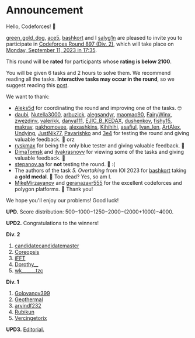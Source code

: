 # Announcement

Hello, Codeforces! 🤯

[green_gold_dog](https://codeforces.com/profile/green_gold_dog "Grandmaster green_gold_dog"), [ace5](https://codeforces.com/profile/ace5 "International Master ace5"), [bashkort](https://codeforces.com/profile/bashkort "Grandmaster bashkort") and I [salyg1n](https://codeforces.com/profile/salyg1n "Master salyg1n") are pleased to invite you to participate in [Codeforces Round 897 (Div. 2)](https://codeforces.com/contest/1867), which will take place on [Monday, September 11, 2023 in 17:35](https://codeforces.com/https://www.timeanddate.com/worldclock/fixedtime.html?day=11&month=9&year=2023&hour=17&min=35&sec=0&p1=166).

This round will be **rated** for participants whose **rating is below 2100**.

You will be given 6 tasks and 2 hours to solve them. We recommend reading all the tasks. **Interactive tasks may occur in the round**, so we suggest reading this [post](https://codeforces.com/blog/entry/45307).

We want to thank:

 * [Aleks5d](https://codeforces.com/profile/Aleks5d "Grandmaster Aleks5d") for coordinating the round and improving one of the tasks. 🤓
* [daubi](https://codeforces.com/profile/daubi "International Grandmaster daubi"), [Nutella3000](https://codeforces.com/profile/Nutella3000 "Grandmaster Nutella3000"), [arbuzick](https://codeforces.com/profile/arbuzick "International Grandmaster arbuzick"), [alegsandyr](https://codeforces.com/profile/alegsandyr "Grandmaster alegsandyr"), [maomao90](https://codeforces.com/profile/maomao90 "Grandmaster maomao90"), [FairyWinx](https://codeforces.com/profile/FairyWinx "Grandmaster FairyWinx"), [zwezdinv](https://codeforces.com/profile/zwezdinv "Grandmaster zwezdinv"), [valerikk](https://codeforces.com/profile/valerikk "Master valerikk"), [danya111](https://codeforces.com/profile/danya111 "Master danya111"), [EJIC_B_KEDAX](https://codeforces.com/profile/EJIC_B_KEDAX "Master EJIC_B_KEDAX"), [dushenkov](https://codeforces.com/profile/dushenkov "Master dushenkov"), [fishy15](https://codeforces.com/profile/fishy15 "Master fishy15"), [makrav](https://codeforces.com/profile/makrav "Master makrav"), [pakhomovee](https://codeforces.com/profile/pakhomovee "International Master pakhomovee"), [alexashkins](https://codeforces.com/profile/alexashkins "Master alexashkins"), [Kihihihi](https://codeforces.com/profile/Kihihihi "Master Kihihihi"), [asafiul](https://codeforces.com/profile/asafiul "Master asafiul"), [Ivan_len](https://codeforces.com/profile/Ivan_len "Candidate Master Ivan_len"), [ArtAlex](https://codeforces.com/profile/ArtAlex "Candidate Master ArtAlex"), [Undying](https://codeforces.com/profile/Undying "Candidate Master Undying"), [JustNik77](https://codeforces.com/profile/JustNik77 "Candidate Master JustNik77"), [Pavarishko](https://codeforces.com/profile/Pavarishko "Candidate Master Pavarishko") and [3e4](https://codeforces.com/profile/3e4 "Candidate Master 3e4") for testing the round and giving valuable feedback. 🙏 orz
* [ryskmax](https://codeforces.com/profile/ryskmax "Expert ryskmax") for being the only blue tester and giving valuable feedback. 🐳
* [DimaTomsk](https://codeforces.com/profile/DimaTomsk "Master DimaTomsk") and [ilyakrasnovv](https://codeforces.com/profile/ilyakrasnovv "Master ilyakrasnovv") for viewing some of the tasks and giving valuable feedback. 🤠
* [stepanov.aa](https://codeforces.com/profile/stepanov.aa "Grandmaster stepanov.aa") for **not** testing the round. 🦥 :(
* The authors of the task *5. Overtaking* from IOI 2023 for [bashkort](https://codeforces.com/profile/bashkort "Grandmaster bashkort") taking a **gold medal**. 🥇 Too dead? Yes, so am I.
* [MikeMirzayanov](https://codeforces.com/profile/MikeMirzayanov "Headquarters, MikeMirzayanov") and [geranazavr555](https://codeforces.com/profile/geranazavr555 "Headquarters, geranazavr555") for the excellent codeforces and polygon platforms. 🦖 Thank you!

We hope you'll enjoy our problems! Good luck!

**UPD.** Score distribution: 500−1000−1250−2000−(2000+1000)−4000.

**UPD2.** Congratulations to the winners!

**Div. 2**

 1. [candidatecandidatemaster](https://codeforces.com/profile/candidatecandidatemaster "Candidate Master candidatecandidatemaster")
2. [Coreopsis](https://codeforces.com/profile/Coreopsis "Specialist Coreopsis")
3. [iFFT](https://codeforces.com/profile/iFFT "Expert iFFT")
4. [Dorothy__](https://codeforces.com/profile/Dorothy__ "Expert Dorothy__")
5. [wk______tzc](https://codeforces.com/profile/wk______tzc "Newbie wk______tzc")

**Div. 1**

 1. [Golovanov399](https://codeforces.com/profile/Golovanov399 "International Grandmaster Golovanov399")
2. [Geothermal](https://codeforces.com/profile/Geothermal "Legendary Grandmaster Geothermal")
3. [arvindf232](https://codeforces.com/profile/arvindf232 "Legendary Grandmaster arvindf232")
4. [Rubikun](https://codeforces.com/profile/Rubikun "International Grandmaster Rubikun")
5. [Vercingetorix](https://codeforces.com/profile/Vercingetorix "International Grandmaster Vercingetorix")

**UPD3.** [Editorial.](Editorial_(en).md)


